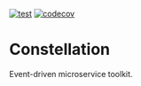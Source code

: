 [![test](https://github.com/tamasd/constellation/actions/workflows/test.yml/badge.svg)](https://github.com/tamasd/constellation/actions/workflows/test.yml)
[![codecov](https://codecov.io/gh/tamasd/constellation/branch/master/graph/badge.svg?token=MKNGZEGJRZ)](https://codecov.io/gh/tamasd/constellation)

# Constellation

Event-driven microservice toolkit.
